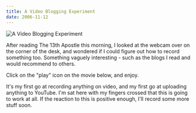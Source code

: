```yaml
---
title: A Video Blogging Experiment
date: 2006-11-12
---
```


![A Video Blogging Experiment](https://source.unsplash.com/_nRpqIBM40Q/1600x900)

After reading The 13th Apostle this morning, I looked at the webcam over on the corner of the desk, and wondered if I could figure out how to record something too. Something vaguely interesting - such as the blogs I read and would recommend to others.

Click on the "play" icon on the movie below, and enjoy.

It's my first go at recording anything on video, and my first go at uploading anything to YouTube. I'm sat here with my fingers crossed that this is going to work at all. If the reaction to this is positive enough, I'll record some more stuff soon.